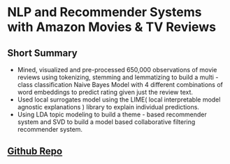 # NLP and Recommender Systems with Amazon Movies & TV Reviews
## Short Summary 
* Mined, visualized and pre-processed 650,000 observations of movie reviews using tokenizing, stemming and lemmatizing to build a multi - class classification Naive Bayes Model with 4 different combinations of word embeddings to predict rating given just the review text.
* Used local surrogates model using the LIME( local interpretable model agnostic explanations ) library to explain individual predictions.
* Using LDA topic modeling to build a theme - based recommender system and SVD to build a model based collaborative filtering recommender system.
## [Github Repo](https://github.com/satyamt13/Project_Amazon_reviews_NLP_recommender_system)
